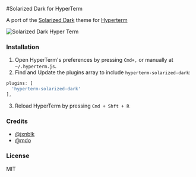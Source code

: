 #Solarized Dark for HyperTerm

A port of the [Solarized Dark](http://ethanschoonover.com/solarized) theme for [Hyperterm](https://hyperterm.org/)

![Solarized Dark Hyper Term](https://dl.dropboxusercontent.com/u/29130579/hyperterm-solarized-dark.png)

### Installation
1. Open HyperTerm's preferences by pressing `Cmd+,` or manually at `~/.hyperterm.js`.
2. Find and Update the plugins array to include `hyperterm-solarized-dark`:  

  ```js
  plugins: [  
    'hyperterm-solarized-dark'  
  ],
  ```
3. Reload HyperTerm by pressing `Cmd + Shft + R`


### Credits
- [@jxnblk](https://github.com/jxnblk)
- [@mdo](https://github.com/mdo)


### License
MIT
